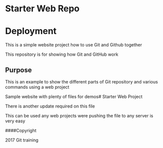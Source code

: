 # Starter Web Repo

# Deployment

This is a simple website project how to use Git and Github together

This repository is for showing how Git and GitHub work

## Purpose

This is an example to show the different parts of Git repository and various commands using a web project

Sample website with plenty of files for demos# Starter Web Project

There is another update required on this file

This can be used any web projects were pushing the file to any server is very easy

####Copyright

2017 Git training
